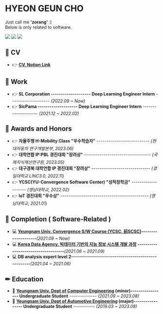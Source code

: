 # <div>
  
# HYEON GEUN CHO
  Just call me **'zorang'** :)   
  Below is only related to software.
  
</div>
<div align=left>

<img src="https://img.shields.io/badge/Python-3776AB?style=flat-square&logo=python&logoColor=white"/>
<img src="https://img.shields.io/badge/C/C++-00599C?style=flat-square&logo=C&logoColor=white"/>
<a href="https://hits.seeyoufarm.com"><img src="https://hits.seeyoufarm.com/api/count/incr/badge.svg?url=https%3A%2F%2Fgithub.com%2Fzorang2&count_bg=%2379C83D&title_bg=%23555555&icon=&icon_color=%23E7E7E7&title=hits&edge_flat=false"/></a>
</div>

<div>

  <!--
  ## 💼 Work
  - 👉 **Hyundai MOBIS ------------------------------------------ Research Engineer** ------------------- *(2021.06 ~ _Now_)*
  -->
  ## 💼 CV
  - 👉 **[CV, Notion Link](https://cyber-podium-310.notion.site/9b6357c28567443d8d963c71a41a7555)**
  
  ## 💼 Work
  - 👉 **SL Corporation -------------------- Deep Learning Engineer Intern** -------------------- *(2022.09 ~ _Now_)*
  - 👉 **SicPama -------------------- Deep Learning Engineer Intern** -------------------- *(2021.12 ~ 2022.02)*
  
  ## 💖 Awards and Honors
  - 👉 **자율주행 H-Mobility Class "우수학습자"** --------------------------- *(현대자동차 연구개발본부, 2023.06)*
  - 👉 **대학연합 IP:PBL 경진대회 "장려상"** ---------------------------------- *(국제지식재산연구원, 2023.05)*
  - 👉 **대구경북 대학연합 IP 경진대회 "장려상"** ------------------------------ *(경일대학교 LINC3.0, 2022.11)*
  - 👉 **YCSC(YU-Convergence Software Center) "성적장학금"** -------------------- *(영남대학교, 2022.02)*
  - 👉 **IoT 경진대회 "우수상"** --------------------------------------------- *(영남대학교, 2021.01)*

  
  ## 📌 Completion ( Software-Related )
 
  - 💻 **[Yeungnam Univ. Convergence S/W Course (YCSC, 前SCSC)](http://yucsc.yu.ac.kr/user/yusst/)--------------------***(2021.09 ~ Now)*
  - 💻 **[Korea Data Agency. 빅데이터 기반의 지능 정보 시스템 개발 과정](https://dataonair.or.kr/bigjob/curriculum/%eb%b9%85%eb%8d%b0%ec%9d%b4%ed%84%b0-%ea%b8%b0%eb%b0%98%ec%9d%98-%ec%a7%80%eb%8a%a5-%ec%a0%95%eb%b3%b4-%ec%8b%9c%ec%8a%a4%ed%85%9c-%ea%b0%9c%eb%b0%9c-%ea%b3%bc%ec%a0%95-2%ec%b0%a8/) ------------------------------------***(2021.06 ~ 2021.09)* 
  - 💻 **DB analysis expert level 2----------------------------------------------------***(2021.04 ~ 2021.06)*
  
  ## ✏ Education

  - 🏫 **[Yeungnam Univ. Dept of Computer Engineering](http://cse.yu.ac.kr/) (minor)----------------- Undergraduate Student** -------------- *(2021.09 ~ 2023.08)*
  - 🏫 **[Yeungnam Univ. Dept of Automotive Engineering](http://automotive.yu.ac.kr/) (major)----------------- Undergraduate Student** ----------- *(2019.03 ~ 2023.08)*

  <!--
  - 🏫 **Dankook Univ. IDA_lab ----------------------------------- Assistant Researcher** -------------- *(2019.10 ~ 2020.08)*
  - 🏫 **University of California Irvine ---------------------------- Visiting Researcher** --------------- *(2019.07 ~ 2019.09)*
  - 🏫 **University of Pennsylvania ------------------------------- Language Trainee** ----------------- *(2018.12 ~ 2019.01)*  
  -->
  
</div>
